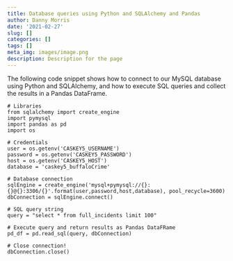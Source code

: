 ```yaml
---
title: Database queries using Python and SQLAlchemy and Pandas
author: Danny Morris
date: '2021-02-27'
slug: []
categories: []
tags: []
meta_img: images/image.png
description: Description for the page
---
```


The following code snippet shows how to connect to our MySQL database using Python and SQLAlchemy, and how to execute SQL queries and collect the results in a Pandas DataFrame.

```
# Libraries
from sqlalchemy import create_engine
import pymysql
import pandas as pd
import os

# Credentials
user = os.getenv('CASKEY5_USERNAME')
password = os.getenv('CASKEY5_PASSWORD')
host = os.getenv('CASKEY5_HOST')
database = 'caskey5_buffaloCrime'

# Database connection
sqlEngine = create_engine('mysql+pymysql://{}:{}@{}:3306/{}'.format(user,password,host,database), pool_recycle=3600)
dbConnection = sqlEngine.connect()

# SQL query string
query = "select * from full_incidents limit 100"

# Execute query and return results as Pandas DataFRame
pd_df = pd.read_sql(query, dbConnection)

# Close connection!
dbConnection.close()
```